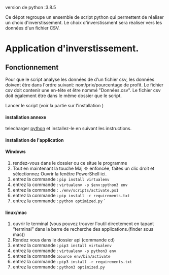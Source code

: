 version de python :3.8.5

Ce dépot regroupe un ensemble de script python qui permettent de réaliser un choix d'inverstissement.
Le choix d'inverstissment sera réaliser vers les données d'un fichier CSV.

# Application d'inverstissement.


## Fonctionnement

Pour que le script analyse les données de d'un fichier csv, les données doivent être dans l'ordre suivant: nom/prix/pourcentage de profit.
Le fichier csv doit contenir une en-tête et être nommé "Données.csv". Le fichier csv doit également être dans le même dossier que le script.

Lancer le script (voir la partie sur l'installation ) 


#### installation annexe
telecharger [python](https://www.python.org/downloads/ "python") et installez-le en suivant les instructions.


#### installation de l'application
#### Windows
1. rendez-vous dans le dossier ou ce situe le programme
2. Tout en maintenant la touche Maj ⇧ enfoncée, faites un clic droit et sélectionnez Ouvrir la fenêtre PowerShell ici.
3. entrez la commande : ``pip install virtualenv``
4. entrez la commande : ``virtualenv -p $env:python3 env``
5. entrez la commande : ``./env/scripts/activate.ps1``
6. entrez la commande : ``pip install -r requirements.txt``
7. entrez la commande : ``python optimized.py``
`
#### linux/mac
1. ouvrir le terminal (vous pouvez trouver l'outil directement en tapant “terminal” dans la barre de recherche des applications.(finder sous mac))
2. Rendez vous dans le dossier api (commande cd)
3. entrez la commande : ``pip3 install virtualenv``
4. entrez la commande : ``virtualenv -p python3 env``
5. entrez la commande :``source env/bin/activate``
6. entrez la commande : ``pip3 install -r requirements.txt``
7. entrez la commande : ``python3 optimized.py``
